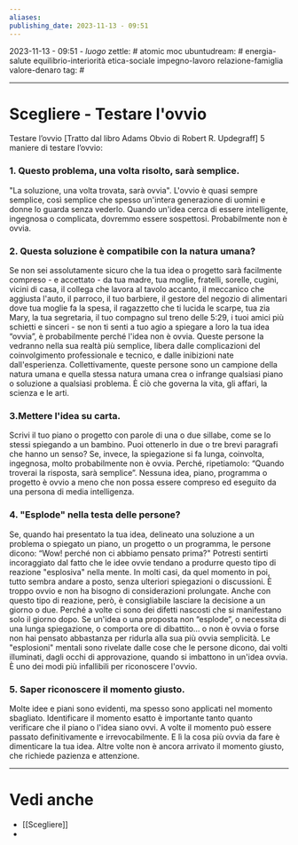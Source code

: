 ```yaml
---
aliases: 
publishing_date: 2023-11-13 - 09:51
---
```

2023-11-13 - 09:51 - *luogo*
zettle: # atomic moc
ubuntudream: # energia-salute equilibrio-interiorità etica-sociale impegno-lavoro relazione-famiglia valore-denaro 
tag: #

---
# Scegliere - Testare l'ovvio

Testare l’ovvio
[Tratto dal libro Adams Obvio di Robert R. Updegraff]
5 maniere di testare l’ovvio:

### 1. Questo problema, una volta risolto, sarà semplice.
"La soluzione, una volta trovata, sarà ovvia".
L'ovvio è quasi sempre semplice, così semplice che spesso un'intera generazione di uomini e donne lo guarda senza vederlo. Quando un'idea cerca di essere intelligente, ingegnosa o complicata, dovremmo essere sospettosi. Probabilmente non è ovvia.

### 2. Questa soluzione è compatibile con la natura umana?
Se non sei assolutamente sicuro che la tua idea o progetto sarà facilmente compreso - e accettato - da tua madre, tua moglie, fratelli, sorelle, cugini, vicini di casa, il collega che lavora al tavolo accanto, il meccanico che aggiusta l'auto, il parroco, il tuo barbiere, il gestore del negozio di alimentari dove tua moglie fa la spesa, il ragazzetto che ti lucida le scarpe, tua zia Mary, la tua segretaria, il tuo compagno sul treno delle 5:29, i tuoi amici più schietti e sinceri - se non ti senti a tuo agio a spiegare a loro la tua idea “ovvia”, è probabilmente perché l'idea non è ovvia.
Queste persone la vedranno nella sua realtà più semplice, libera dalle complicazioni del coinvolgimento professionale e tecnico, e dalle inibizioni nate dall'esperienza.
Collettivamente, queste persone sono un campione della natura umana e quella stessa natura umana crea o infrange qualsiasi piano o soluzione a qualsiasi problema. È ciò che governa la vita, gli affari, la scienza e le arti.

### 3.Mettere l'idea su carta.
Scrivi il tuo piano o progetto con parole di una o due sillabe, come se lo stessi spiegando a un bambino.
Puoi ottenerlo in due o tre brevi paragrafi che hanno un senso? Se, invece, la spiegazione si fa lunga, coinvolta, ingegnosa, molto probabilmente non è ovvia. Perché, ripetiamolo: “Quando troverai la risposta, sarà semplice”. Nessuna idea, piano, programma o progetto è ovvio a meno che non possa essere compreso ed eseguito da una persona di media intelligenza.

### 4. "Esplode" nella testa delle persone?
Se, quando hai presentato la tua idea, delineato una soluzione a un problema o spiegato un piano, un progetto o un programma, le persone dicono: “Wow! perché non ci abbiamo pensato prima?" Potresti sentirti incoraggiato dal fatto che le idee ovvie tendano a produrre questo tipo di reazione "esplosiva" nella mente.
In molti casi, da quel momento in poi, tutto sembra andare a posto, senza ulteriori spiegazioni o discussioni. È troppo ovvio e non ha bisogno di considerazioni prolungate. Anche con questo tipo di reazione, però, è consigliabile lasciare la decisione a un giorno o due. Perché a volte ci sono dei difetti nascosti che si manifestano solo il giorno dopo.
Se un'idea o una proposta non “esplode”, o necessita di una lunga spiegazione, o comporta ore di dibattito… o non è ovvia o forse non hai pensato abbastanza per ridurla alla sua più ovvia semplicità.
Le "esplosioni" mentali sono rivelate dalle cose che le persone dicono, dai volti illuminati, dagli occhi di approvazione, quando si imbattono in un'idea ovvia. È uno dei modi più infallibili per riconoscere l'ovvio.

### 5. Saper riconoscere il momento giusto.
Molte idee e piani sono evidenti, ma spesso sono applicati nel momento sbagliato. Identificare il momento esatto è importante tanto quanto verificare che il piano o l'idea siano ovvi.
A volte il momento può essere passato definitivamente e irrevocabilmente. E lì la cosa più ovvia da fare è dimenticare la tua idea. Altre volte non è ancora arrivato il momento giusto, che richiede pazienza e attenzione.






---
# Vedi anche
- [[Scegliere]]
- 
